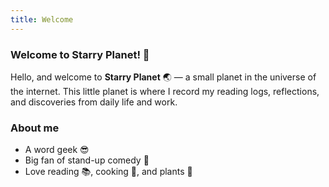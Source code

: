 ```yaml
---
title: Welcome
---
```


### Welcome to Starry Planet! 👋

Hello, and welcome to **Starry Planet** 🌏 — a small planet in the universe of the internet. This little planet is where I record my reading logs, reflections, and discoveries from daily life and work.

### About me

- A word geek 😎
- Big fan of stand-up comedy 🎤
- Love reading 📚, cooking 🍲, and plants 🌿
